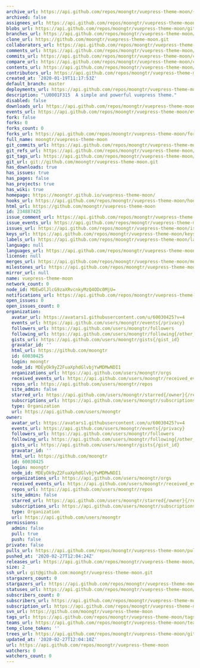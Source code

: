 ```yaml
---
archive_url: https://api.github.com/repos/moongtr/vuepress-theme-moon/{archive_format}{/ref}
archived: false
assignees_url: https://api.github.com/repos/moongtr/vuepress-theme-moon/assignees{/user}
blobs_url: https://api.github.com/repos/moongtr/vuepress-theme-moon/git/blobs{/sha}
branches_url: https://api.github.com/repos/moongtr/vuepress-theme-moon/branches{/branch}
clone_url: https://github.com/moongtr/vuepress-theme-moon.git
collaborators_url: https://api.github.com/repos/moongtr/vuepress-theme-moon/collaborators{/collaborator}
comments_url: https://api.github.com/repos/moongtr/vuepress-theme-moon/comments{/number}
commits_url: https://api.github.com/repos/moongtr/vuepress-theme-moon/commits{/sha}
compare_url: https://api.github.com/repos/moongtr/vuepress-theme-moon/compare/{base}...{head}
contents_url: https://api.github.com/repos/moongtr/vuepress-theme-moon/contents/{+path}
contributors_url: https://api.github.com/repos/moongtr/vuepress-theme-moon/contributors
created_at: '2020-01-19T11:17:53Z'
default_branch: master
deployments_url: https://api.github.com/repos/moongtr/vuepress-theme-moon/deployments
description: "\U0001F315  A simple and powerful vuepress theme."
disabled: false
downloads_url: https://api.github.com/repos/moongtr/vuepress-theme-moon/downloads
events_url: https://api.github.com/repos/moongtr/vuepress-theme-moon/events
fork: false
forks: 0
forks_count: 0
forks_url: https://api.github.com/repos/moongtr/vuepress-theme-moon/forks
full_name: moongtr/vuepress-theme-moon
git_commits_url: https://api.github.com/repos/moongtr/vuepress-theme-moon/git/commits{/sha}
git_refs_url: https://api.github.com/repos/moongtr/vuepress-theme-moon/git/refs{/sha}
git_tags_url: https://api.github.com/repos/moongtr/vuepress-theme-moon/git/tags{/sha}
git_url: git://github.com/moongtr/vuepress-theme-moon.git
has_downloads: true
has_issues: true
has_pages: false
has_projects: true
has_wiki: true
homepage: https://moongtr.github.io/vuepress-theme-moon/
hooks_url: https://api.github.com/repos/moongtr/vuepress-theme-moon/hooks
html_url: https://github.com/moongtr/vuepress-theme-moon
id: 234887425
issue_comment_url: https://api.github.com/repos/moongtr/vuepress-theme-moon/issues/comments{/number}
issue_events_url: https://api.github.com/repos/moongtr/vuepress-theme-moon/issues/events{/number}
issues_url: https://api.github.com/repos/moongtr/vuepress-theme-moon/issues{/number}
keys_url: https://api.github.com/repos/moongtr/vuepress-theme-moon/keys{/key_id}
labels_url: https://api.github.com/repos/moongtr/vuepress-theme-moon/labels{/name}
language: null
languages_url: https://api.github.com/repos/moongtr/vuepress-theme-moon/languages
license: null
merges_url: https://api.github.com/repos/moongtr/vuepress-theme-moon/merges
milestones_url: https://api.github.com/repos/moongtr/vuepress-theme-moon/milestones{/number}
mirror_url: null
name: vuepress-theme-moon
network_count: 0
node_id: MDEwOlJlcG9zaXRvcnkyMzQ4ODc0MjU=
notifications_url: https://api.github.com/repos/moongtr/vuepress-theme-moon/notifications{?since,all,participating}
open_issues: 0
open_issues_count: 0
organization:
  avatar_url: https://avatars1.githubusercontent.com/u/60030425?v=4
  events_url: https://api.github.com/users/moongtr/events{/privacy}
  followers_url: https://api.github.com/users/moongtr/followers
  following_url: https://api.github.com/users/moongtr/following{/other_user}
  gists_url: https://api.github.com/users/moongtr/gists{/gist_id}
  gravatar_id: ''
  html_url: https://github.com/moongtr
  id: 60030425
  login: moongtr
  node_id: MDEyOk9yZ2FuaXphdGlvbjYwMDMwNDI1
  organizations_url: https://api.github.com/users/moongtr/orgs
  received_events_url: https://api.github.com/users/moongtr/received_events
  repos_url: https://api.github.com/users/moongtr/repos
  site_admin: false
  starred_url: https://api.github.com/users/moongtr/starred{/owner}{/repo}
  subscriptions_url: https://api.github.com/users/moongtr/subscriptions
  type: Organization
  url: https://api.github.com/users/moongtr
owner:
  avatar_url: https://avatars1.githubusercontent.com/u/60030425?v=4
  events_url: https://api.github.com/users/moongtr/events{/privacy}
  followers_url: https://api.github.com/users/moongtr/followers
  following_url: https://api.github.com/users/moongtr/following{/other_user}
  gists_url: https://api.github.com/users/moongtr/gists{/gist_id}
  gravatar_id: ''
  html_url: https://github.com/moongtr
  id: 60030425
  login: moongtr
  node_id: MDEyOk9yZ2FuaXphdGlvbjYwMDMwNDI1
  organizations_url: https://api.github.com/users/moongtr/orgs
  received_events_url: https://api.github.com/users/moongtr/received_events
  repos_url: https://api.github.com/users/moongtr/repos
  site_admin: false
  starred_url: https://api.github.com/users/moongtr/starred{/owner}{/repo}
  subscriptions_url: https://api.github.com/users/moongtr/subscriptions
  type: Organization
  url: https://api.github.com/users/moongtr
permissions:
  admin: false
  pull: true
  push: false
private: false
pulls_url: https://api.github.com/repos/moongtr/vuepress-theme-moon/pulls{/number}
pushed_at: '2020-02-27T12:04:24Z'
releases_url: https://api.github.com/repos/moongtr/vuepress-theme-moon/releases{/id}
size: 2
ssh_url: git@github.com:moongtr/vuepress-theme-moon.git
stargazers_count: 0
stargazers_url: https://api.github.com/repos/moongtr/vuepress-theme-moon/stargazers
statuses_url: https://api.github.com/repos/moongtr/vuepress-theme-moon/statuses/{sha}
subscribers_count: 0
subscribers_url: https://api.github.com/repos/moongtr/vuepress-theme-moon/subscribers
subscription_url: https://api.github.com/repos/moongtr/vuepress-theme-moon/subscription
svn_url: https://github.com/moongtr/vuepress-theme-moon
tags_url: https://api.github.com/repos/moongtr/vuepress-theme-moon/tags
teams_url: https://api.github.com/repos/moongtr/vuepress-theme-moon/teams
temp_clone_token: ''
trees_url: https://api.github.com/repos/moongtr/vuepress-theme-moon/git/trees{/sha}
updated_at: '2020-02-27T12:04:10Z'
url: https://api.github.com/repos/moongtr/vuepress-theme-moon
watchers: 0
watchers_count: 0
---
```


